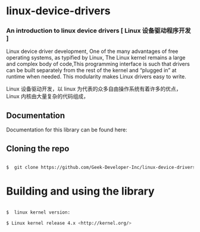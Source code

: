 # linux-device-drivers

### An introduction to linux device drivers [ Linux 设备驱动程序开发 ]

Linux device driver development, One of the many advantages of free operating systems, as typified by Linux, The Linux kernel remains a
large and complex body of code,This programming interface is such that drivers can be built separately from the rest of the kernel and “plugged in” at runtime when needed. This modularity makes Linux drivers easy to write.

Linux 设备驱动开发，以 linux 为代表的众多自由操作系统有着许多的优点，Linux 内核由大量复杂的代码组成，


## Documentation

Documentation for this library can be found here: 


## Cloning the repo

```bash

$  git clone https://github.com/Geek-Developer-Inc/linux-device-drivers.git

```

# Building and using the library

```bash

$  linux kernel version:

$ Linux kernel release 4.x <http://kernel.org/>

```